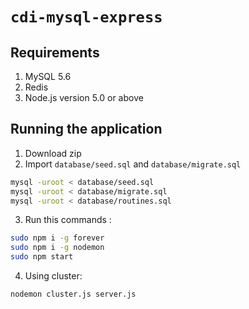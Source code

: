 # `cdi-mysql-express`

Requirements
-----
1. MySQL 5.6
2. Redis
3. Node.js version 5.0 or above

## Running the application
1. Download zip
2. Import `database/seed.sql` and `database/migrate.sql`
  ```sh
  mysql -uroot < database/seed.sql
  mysql -uroot < database/migrate.sql
  mysql -uroot < database/routines.sql
  ```

3. Run this commands :
  ```sh
  sudo npm i -g forever
  sudo npm i -g nodemon
  sudo npm start
  ```

4. Using cluster:
  ```sh
  nodemon cluster.js server.js
  ```